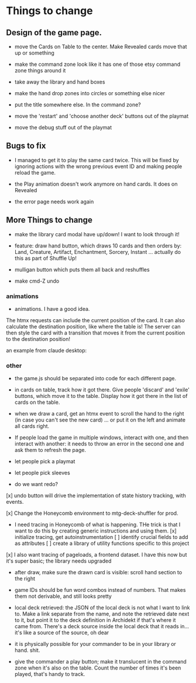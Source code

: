 # Things to change

## Design of the game page.

- move the Cards on Table to the center. Make Revealed cards move that up or something

- make the command zone look like it has one of those etsy command zone things around it

- take away the library and hand boxes

- make the hand drop zones into circles or something else nicer

- put the title somewhere else. In the command zone?

- move the 'restart' and 'choose another deck' buttons out of the playmat

- move the debug stuff out of the playmat

## Bugs to fix

- I managed to get it to play the same card twice. This will be fixed by ignoring actions with the wrong previous event ID and making people reload the game.

- the Play animation doesn't work anymore on hand cards. It does on Revealed

- the error page needs work again

## More Things to change

- make the library card modal have up/down! I want to look through it!

- feature: draw hand button, which draws 10 cards and then orders by: Land, Creature, Artifact, Enchantment, Sorcery, Instant ... actually do this as part of Shuffle Up!
- mulligan button which puts them all back and reshuffles

- make cmd-Z undo

### animations

- animations. I have a good idea.

The htmx requests can include the current position of the card. It can also calculate the destination position, like where the table is! The server can then style the card with a transition that moves it from the current position to the destination position!

an example from claude desktop:
<img id="image" 
     data-current-x="100" 
     data-current-y="50"
     hx-post="/update-position"
     hx-vals="js:{currentX: document.getElementById('image').dataset.currentX, 
                  currentY: document.getElementById('image').dataset.currentY}">

### other

- the game.js should be separated into code for each different page.

- in cards on table, track how it got there. Give people 'discard' and 'exile' buttons, which move it to the table. Display how it got there in the list of cards on the table.

- when we draw a card, get an htmx event to scroll the hand to the right (in case you can't see the new card) ... or put it on the left and animate all cards right.

- If people load the game in multiple windows, interact with one, and then interact with another: it needs to throw an error in the second one and ask them to refresh the page.

- let people pick a playmat

- let people pick sleeves

- do we want redo?

[x] undo button will drive the implementation of state history tracking, with events.

[x] Change the Honeycomb environment to mtg-deck-shuffler for prod.

- I need tracing in Honeycomb of what is happening. THe trick is that I want to do this by creating generic instructions and using them.
  [x] initialize tracing, get autoinstrumentation
  [ ] identify crucial fields to add as attributes
  [ ] create a library of utility functions specific to this project

[x] I also want tracing of pageloads, a frontend dataset. I have this now but it's super basic; the library needs upgraded

- after draw, make sure the drawn card is visible: scroll hand section to the right

- game IDs should be fun word combos instead of numbers. That makes them not derivable, and still looks pretty

- local deck retrieved: the JSON of the local deck is not what I want to link to. Make a link separate from the name, and note the retrieved date next to it, but point it to the deck definition in Archidekt if that's where it came from. There's a deck source inside the local deck that it reads in... it's like a source of the source, oh dear

- it is physically possible for your commander to be in your library or hand. shit.
- give the commander a play button; make it translucent in the command zone when it's also on the table. Count the number of times it's been played, that's handy to track.
